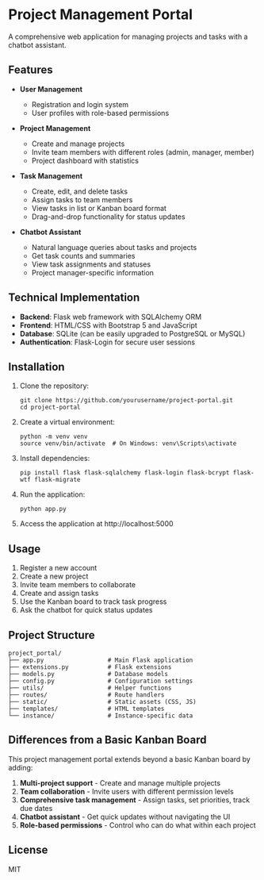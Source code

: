# Project Management Portal

A comprehensive web application for managing projects and tasks with a chatbot assistant.

## Features

- **User Management**
  - Registration and login system
  - User profiles with role-based permissions

- **Project Management**
  - Create and manage projects
  - Invite team members with different roles (admin, manager, member)
  - Project dashboard with statistics

- **Task Management**
  - Create, edit, and delete tasks
  - Assign tasks to team members
  - View tasks in list or Kanban board format
  - Drag-and-drop functionality for status updates

- **Chatbot Assistant**
  - Natural language queries about tasks and projects
  - Get task counts and summaries
  - View task assignments and statuses
  - Project manager-specific information

## Technical Implementation

- **Backend**: Flask web framework with SQLAlchemy ORM
- **Frontend**: HTML/CSS with Bootstrap 5 and JavaScript
- **Database**: SQLite (can be easily upgraded to PostgreSQL or MySQL)
- **Authentication**: Flask-Login for secure user sessions

## Installation

1. Clone the repository:
   ```
   git clone https://github.com/yourusername/project-portal.git
   cd project-portal
   ```

2. Create a virtual environment:
   ```
   python -m venv venv
   source venv/bin/activate  # On Windows: venv\Scripts\activate
   ```

3. Install dependencies:
   ```
   pip install flask flask-sqlalchemy flask-login flask-bcrypt flask-wtf flask-migrate
   ```

4. Run the application:
   ```
   python app.py
   ```

5. Access the application at http://localhost:5000

## Usage

1. Register a new account
2. Create a new project
3. Invite team members to collaborate
4. Create and assign tasks
5. Use the Kanban board to track task progress
6. Ask the chatbot for quick status updates

## Project Structure

```
project_portal/
├── app.py                  # Main Flask application
├── extensions.py           # Flask extensions
├── models.py               # Database models
├── config.py               # Configuration settings
├── utils/                  # Helper functions
├── routes/                 # Route handlers
├── static/                 # Static assets (CSS, JS)
├── templates/              # HTML templates
└── instance/               # Instance-specific data
```

## Differences from a Basic Kanban Board

This project management portal extends beyond a basic Kanban board by adding:

1. **Multi-project support** - Create and manage multiple projects
2. **Team collaboration** - Invite users with different permission levels
3. **Comprehensive task management** - Assign tasks, set priorities, track due dates
4. **Chatbot assistant** - Get quick updates without navigating the UI
5. **Role-based permissions** - Control who can do what within each project

## License

MIT
